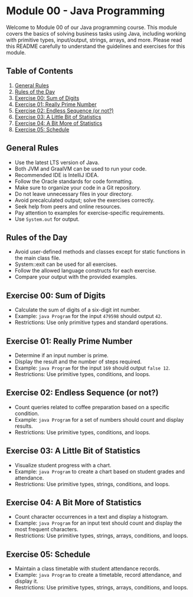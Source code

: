 # Module 00 - Java Programming

Welcome to Module 00 of our Java programming course. This module covers the basics of solving business tasks using Java, including working with primitive types, input/output, strings, arrays, and more. Please read this README carefully to understand the guidelines and exercises for this module.

## Table of Contents

1. [General Rules](#general-rules)
2. [Rules of the Day](#rules-of-the-day)
3. [Exercise 00: Sum of Digits](#exercise-00-sum-of-digits)
4. [Exercise 01: Really Prime Number](#exercise-01-really-prime-number)
5. [Exercise 02: Endless Sequence (or not?)](#exercise-02-endless-sequence-or-not)
6. [Exercise 03: A Little Bit of Statistics](#exercise-03-a-little-bit-of-statistics)
7. [Exercise 04: A Bit More of Statistics](#exercise-04-a-bit-more-of-statistics)
8. [Exercise 05: Schedule](#exercise-05-schedule)

## General Rules

- Use the latest LTS version of Java.
- Both JVM and GraalVM can be used to run your code.
- Recommended IDE is IntelliJ IDEA.
- Follow the Oracle standards for code formatting.
- Make sure to organize your code in a Git repository.
- Do not leave unnecessary files in your directory.
- Avoid precalculated output; solve the exercises correctly.
- Seek help from peers and online resources.
- Pay attention to examples for exercise-specific requirements.
- Use `System.out` for output.

## Rules of the Day

- Avoid user-defined methods and classes except for static functions in the main class file.
- System::exit can be used for all exercises.
- Follow the allowed language constructs for each exercise.
- Compare your output with the provided examples.

## Exercise 00: Sum of Digits

- Calculate the sum of digits of a six-digit int number.
- Example: `java Program` for the input `479598` should output `42`.
- Restrictions: Use only primitive types and standard operations.

## Exercise 01: Really Prime Number

- Determine if an input number is prime.
- Display the result and the number of steps required.
- Example: `java Program` for the input `169` should output `false 12`.
- Restrictions: Use primitive types, conditions, and loops.

## Exercise 02: Endless Sequence (or not?)

- Count queries related to coffee preparation based on a specific condition.
- Example: `java Program` for a set of numbers should count and display results.
- Restrictions: Use primitive types, conditions, and loops.

## Exercise 03: A Little Bit of Statistics

- Visualize student progress with a chart.
- Example: `java Program` to create a chart based on student grades and attendance.
- Restrictions: Use primitive types, strings, conditions, and loops.

## Exercise 04: A Bit More of Statistics

- Count character occurrences in a text and display a histogram.
- Example: `java Program` for an input text should count and display the most frequent characters.
- Restrictions: Use primitive types, strings, arrays, conditions, and loops.

## Exercise 05: Schedule

- Maintain a class timetable with student attendance records.
- Example: `java Program` to create a timetable, record attendance, and display it.
- Restrictions: Use primitive types, strings, arrays, conditions, and loops.